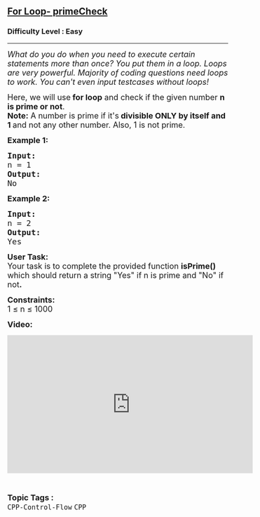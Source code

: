 <h2><a href="https://www.geeksforgeeks.org/problems/for-loop-primechecl/1?page=1&category=CPP&sortBy=submissions">For Loop- primeCheck</a></h2><h3>Difficulty Level : Easy</h3><hr><div class="problems_problem_content__Xm_eO"><p><em><span style="font-size: 18px;">What do you do when you need to execute certain statements more than once? You put them in a loop. Loops are very powerful. Majority of coding questions need loops to work. You can't even input testcases without loops!</span></em></p>
<p><span style="font-size: 18px;">Here, we will use<strong> for loop</strong> and check if the given number <strong>n is prime or not</strong>.<br><strong>Note:</strong> A number is prime if it's<strong> divisible ONLY by itself and 1 </strong>and not any other number. Also, 1 is not prime.</span></p>
<p><span style="font-size: 18px;"><strong>Example 1:</strong></span></p>
<pre><span style="font-size: 18px;"><strong>Input:</strong>
n = 1
<strong>Output:
</strong>No
</span></pre>
<p><span style="font-size: 18px;"><strong>Example 2:</strong></span></p>
<pre><span style="font-size: 18px;"><strong>Input:</strong>
n = 2
<strong>Output:
</strong>Yes</span></pre>
<p><span style="font-size: 18px;"><strong>User Task: </strong><br>Your task is to complete the provided function <strong>isPrime() </strong>which should return a string "Yes" if n is prime and "No" if not<strong>.</strong></span></p>
<p><span style="font-size: 18px;"><strong>Constraints:</strong><br>1 ≤ n ≤ 1000</span></p>
<p><strong><span style="font-size: 18px;">Video:</span></strong></p>
<p><iframe src="https://www.youtube.com/embed/MbEVFhucVa0" width="560" height="315" frameborder="0"></iframe></p></div><br><p><span style=font-size:18px><strong>Topic Tags : </strong><br><code>CPP-Control-Flow</code>&nbsp;<code>CPP</code>&nbsp;